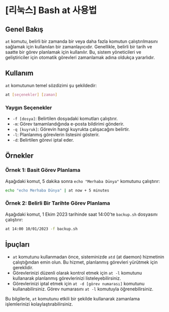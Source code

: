 # [리눅스] Bash at 사용법

## Genel Bakış
`at` komutu, belirli bir zamanda bir veya daha fazla komutun çalıştırılmasını sağlamak için kullanılan bir zamanlayıcıdır. Genellikle, belirli bir tarih ve saatte bir görev planlamak için kullanılır. Bu, sistem yöneticileri ve geliştiriciler için otomatik görevleri zamanlamak adına oldukça yararlıdır.

## Kullanım
`at` komutunun temel sözdizimi şu şekildedir:

```bash
at [seçenekler] [zaman]
```

### Yaygın Seçenekler
- `-f [dosya]`: Belirtilen dosyadaki komutları çalıştırır.
- `-m`: Görev tamamlandığında e-posta bildirimi gönderir.
- `-q [kuyruk]`: Görevin hangi kuyrukta çalışacağını belirtir.
- `-l`: Planlanmış görevlerin listesini gösterir.
- `-d`: Belirtilen görevi iptal eder.

## Örnekler

### Örnek 1: Basit Görev Planlama
Aşağıdaki komut, 5 dakika sonra `echo "Merhaba Dünya"` komutunu çalıştırır:

```bash
echo "echo Merhaba Dünya" | at now + 5 minutes
```

### Örnek 2: Belirli Bir Tarihte Görev Planlama
Aşağıdaki komut, 1 Ekim 2023 tarihinde saat 14:00'te `backup.sh` dosyasını çalıştırır:

```bash
at 14:00 10/01/2023 -f backup.sh
```

## İpuçları
- `at` komutunu kullanmadan önce, sisteminizde `atd` (at daemon) hizmetinin çalıştığından emin olun. Bu hizmet, planlanmış görevleri yürütmek için gereklidir.
- Görevlerinizi düzenli olarak kontrol etmek için `at -l` komutunu kullanarak planlanmış görevlerinizi listeleyebilirsiniz.
- Görevlerinizi iptal etmek için `at -d [görev numarası]` komutunu kullanabilirsiniz. Görev numarasını `at -l` komutuyla öğrenebilirsiniz.

Bu bilgilerle, `at` komutunu etkili bir şekilde kullanarak zamanlama işlemlerinizi kolaylaştırabilirsiniz.